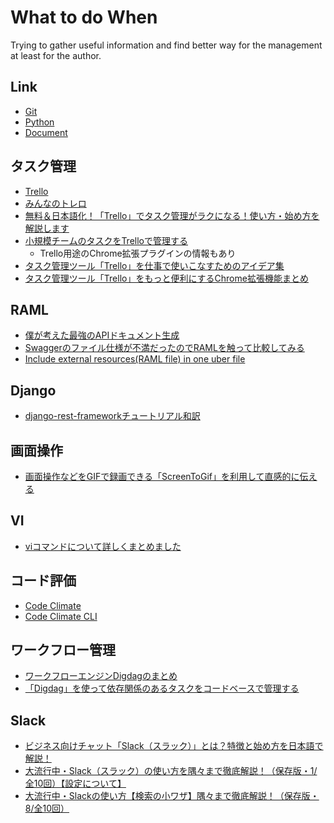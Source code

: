# What to do When

Trying to gather useful information and find better way for the management at least for the author.

## Link

* [Git](./Git.md)
* [Python](./Python.md)
* [Document](./Document.md)

## タスク管理

* [Trello](https://ferret-plus.com/7616)
* [みんなのトレロ](https://trello.com/b/iuVU7Osk/みんなのトレロ%EF%BC%88trello日本語コミュニティ)
* [無料＆日本語化！「Trello」でタスク管理がラクになる！使い方・始め方を解説します](https://seleck.cc/610)
* [小規模チームのタスクをTrelloで管理する](https://qiita.com/maimax/items/e81e7fa19b775fd817c0)
  * Trello用途のChrome拡張プラグインの情報もあり
* [タスク管理ツール「Trello」を仕事で使いこなすためのアイデア集](https://ferret-plus.com/7616)
* [タスク管理ツール「Trello」をもっと便利にするChrome拡張機能まとめ](https://liginc.co.jp/web/service/other-service/154188)


## RAML

* [僕が考えた最強のAPIドキュメント生成](http://gin0606.hatenablog.com/entry/2016/02/16/144910)
* [Swaggerのファイル仕様が不満だったのでRAMLを触って比較してみる](http://mao-instantlife.hatenablog.com/entry/2017/07/01/Swagger%E3%81%AE%E3%83%95%E3%82%A1%E3%82%A4%E3%83%AB%E4%BB%95%E6%A7%98%E3%81%8C%E4%B8%8D%E6%BA%80%E3%81%A0%E3%81%A3%E3%81%9F%E3%81%AE%E3%81%A7RAML%E3%82%92%E8%A7%A6%E3%81%A3%E3%81%A6%E6%AF%94)
* [Include external resources(RAML file) in one uber file](https://forum.raml.org/t/include-external-resources-raml-file-in-one-uber-file/212)

## Django

* [django-rest-frameworkチュートリアル和訳](http://sandmark.hateblo.jp/entry/2017/09/30/160945)

## 画面操作

* [画面操作などをGIFで録画できる「ScreenToGif」を利用して直感的に伝える](https://nelog.jp/screen-to-gif)
 
## VI

* [viコマンドについて詳しくまとめました](https://eng-entrance.com/linux-command-vi)


## コード評価

* [Code Climate]()
* [Code Climate CLI](https://github.com/codeclimate/codeclimate/blob/master/README.md)

## ワークフロー管理

* [ワークフローエンジンDigdagのまとめ](https://qiita.com/hiroysato/items/d0fe5e2d88c267413a82)
* [「Digdag」を使って依存関係のあるタスクをコードベースで管理する](http://tadaken3.hatenablog.jp/entry/try-digdag)

## Slack

* [ビジネス向けチャット「Slack（スラック）」とは？特徴と始め方を日本語で解説！](https://seleck.cc/424)
* [大流行中・Slack（スラック）の使い方を隅々まで徹底解説！（保存版・1/全10回）【設定について】](https://seleck.cc/406)
* [大流行中・Slackの使い方【検索の小ワザ】隅々まで徹底解説！（保存版・8/全10回）](https://seleck.cc/450)




